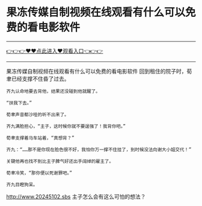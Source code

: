 # 果冻传媒自制视频在线观看有什么可以免费的看电影软件

<hr/><a href="https://github.com/hagrv/fans/issues/1">👉👉👉♥♥点此进入♥观看入口👈👉👉</a><hr/>

果冻传媒自制视频在线观看有什么可以免费的看电影软件
回到租住的院子时，荀聿已经支撑不住昏了过去。

    齐九认命地要去背他，结果还没碰到他就醒了。

    “扶我下去。”

    荀聿声音都沙哑的听不出来了。

    齐九满脸担心，“主子，这时候你就不要逞强了！我背你吧。”

    荀聿支撑着马车站着，“真想背？”

    齐九：“……那不是你现在脸色很不好，我怕你万一撑不住挂了，到时候没法向谢大小姐交代！”

    关键他再也找不到比主子脾气好还出手阔绰的雇主了。

    荀聿冷笑，“那你便以死谢罪吧。”

    齐九目瞪狗呆。
http://www.20245102.sbs
    主子怎么会有这么可怕的想法？
